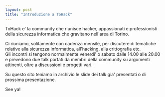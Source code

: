 ```yaml
---
layout: post
title: "Introduzione a ToHack"
---
```


ToHack e' la community che riunisce hacker, appassionati e professionisti della sicurezza informatica che gravitano nell'area di Torino.

Ci riuniamo, solitamente con cadenza mensile, per discutere di tematiche relative alla sicurezza informatica, all'hacking, alla crittografia etc.  
Gli incontri si tengono normalmente venerdi' o sabato dalle 14.00 alle 20.00 e prevedono due talk portati da membri della community su argomenti attinenti, oltre a discussioni e progetti vari.

Su questo sito teniamo in archivio le slide dei talk gia' presentati o di prossima presentazione.

See ya!
